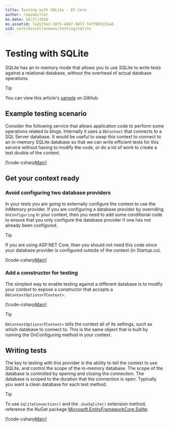```yaml
---
title: Testing with SQLite - EF Core
author: rowanmiller
ms.date: 10/27/2016
ms.assetid: 7a2b75e2-1875-4487-9877-feff0651b5a6
uid: core/miscellaneous/testing/sqlite
---
```


# Testing with SQLite

SQLite has an in-memory mode that allows you to use SQLite to write tests against a relational database, without the overhead of actual database operations.

> [!TIP]  
> You can view this article's [sample](https://github.com/dotnet/EntityFramework.Docs/tree/master/samples/core/Miscellaneous/Testing) on GitHub

## Example testing scenario

Consider the following service that allows application code to perform some operations related to blogs. Internally it uses a `DbContext` that connects to a SQL Server database. It would be useful to swap this context to connect to an in-memory SQLite database so that we can write efficient tests for this service without having to modify the code, or do a lot of work to create a test double of the context.

[!code-csharp[Main](../../../../samples/core/Miscellaneous/Testing/BusinessLogic/BlogService.cs)]

## Get your context ready

### Avoid configuring two database providers

In your tests you are going to externally configure the context to use the InMemory provider. If you are configuring a database provider by overriding `OnConfiguring` in your context, then you need to add some conditional code to ensure that you only configure the database provider if one has not already been configured.

> [!TIP]  
> If you are using ASP.NET Core, then you should not need this code since your database provider is configured outside of the context (in Startup.cs).

[!code-csharp[Main](../../../../samples/core/Miscellaneous/Testing/BusinessLogic/BloggingContext.cs#OnConfiguring)]

### Add a constructor for testing

The simplest way to enable testing against a different database is to modify your context to expose a constructor that accepts a `DbContextOptions<TContext>`.

[!code-csharp[Main](../../../../samples/core/Miscellaneous/Testing/BusinessLogic/BloggingContext.cs#Constructors)]

> [!TIP]  
> `DbContextOptions<TContext>` tells the context all of its settings, such as which database to connect to. This is the same object that is built by running the OnConfiguring method in your context.

## Writing tests

The key to testing with this provider is the ability to tell the context to use SQLite, and control the scope of the in-memory database. The scope of the database is controlled by opening and closing the connection. The database is scoped to the duration that the connection is open. Typically you want a clean database for each test method.

>[!TIP]
> To use `SqliteConnection()` and the `.UseSqlite()` extension method, reference the NuGet package [Microsoft.EntityFrameworkCore.Sqlite](https://www.nuget.org/packages/Microsoft.EntityFrameworkCore.Sqlite/).

[!code-csharp[Main](../../../../samples/core/Miscellaneous/Testing/TestProject/SQLite/BlogServiceTests.cs)]
